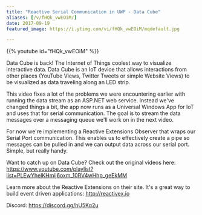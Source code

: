 ```yaml
---
title: "Reactive Serial Communication in UWP - Data Cube"
aliases: [/v/fHQk_vwEOiM/]
date: 2017-09-19
featured_image: https://i.ytimg.com/vi/fHQk_vwEOiM/mqdefault.jpg

---
```


{{% youtube id="fHQk_vwEOiM" %}}

Data Cube is back! The Internet of Things coolest way to visualize interactive data. Data Cube is an IoT device that allows interactions from other places (YouTube Views, Twitter Tweets or simple Website Views) to be visualized as data traveling along an LED strip.

This video fixes a lot of the problems we were encountering earlier with running the data stream as an ASP.NET web service. Instead we've changed things a bit, the app now runs as a Universal Windows App for IoT and uses that for serial communication. The goal is to stream the data messages over a messaging queue we'll work on in the next video.

For now we're implementing a Reactive Extensions Observer that wraps our Serial Port communication. This enables us to effectively create a pipe so messages can be pulled in and we can output data across our serial port. Simple, but really handy.

Want to catch up on Data Cube? Check out the original videos here: https://www.youtube.com/playlist?list=PLEwYhelKHmij6oxm_10RV4wHhp_geEkMM

Learn more about the Reactive Extensions on their site. It's a great way to build event driven applications: http://reactivex.io

Discord: https://discord.gg/hU5Kq2u